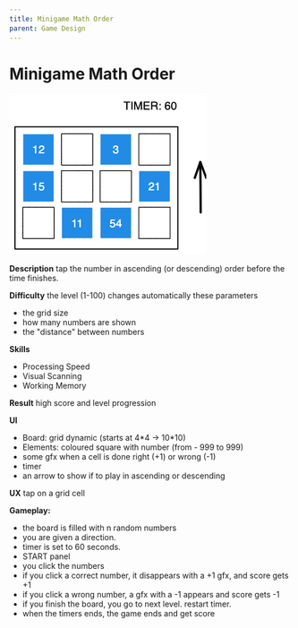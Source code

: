 ```yaml
---
title: Minigame Math Order
parent: Game Design
---
```

# Minigame Math Order

![](img/minigame_math_order.excalidraw2.png)

**Description**
tap the number in ascending (or descending) order before the time finishes.

**Difficulty** 
the level (1-100) changes automatically these parameters
- the grid size
- how many numbers are shown
- the "distance" between numbers

**Skills**
- Processing Speed
- Visual Scanning
- Working Memory

**Result**
high score and level progression

**UI**
- Board: grid dynamic (starts at 4\*4 -> 10\*10)
- Elements: coloured square with number (from - 999 to 999)
- some gfx when a cell is done right (+1) or wrong (-1)
- timer
- an arrow to show if to play in ascending or descending

**UX**
tap on a grid cell

**Gameplay:**
- the board is filled with n random numbers
- you are given a direction.
- timer is set to 60 seconds.
- START panel
- you click the numbers
- if you click a correct number, it disappears with a +1 gfx, and score gets +1
- if you click a wrong number, a gfx with a -1 appears and score gets -1
- if you finish the board, you go to next level. restart timer.
- when the timers ends, the game ends and get score
